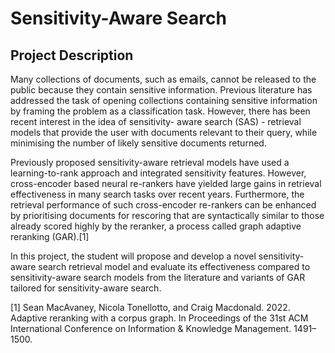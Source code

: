 # Sensitivity-Aware Search

## Project Description

Many collections of documents, such as emails, cannot be released to the public because they contain sensitive information. Previous literature has addressed the task of opening collections containing sensitive information by framing the problem as a classification task. However, there has been recent interest in the idea of sensitivity- aware search (SAS) - retrieval models that provide the user with documents relevant to their query, while minimising the number of likely sensitive documents returned.

Previously proposed sensitivity-aware retrieval models have used a learning-to-rank approach and integrated sensitivity features. However, cross-encoder based neural re-rankers have yielded large gains in retrieval effectiveness in many search tasks over recent years. Furthermore, the retrieval performance of such cross-encoder re-rankers can be enhanced by prioritising documents for rescoring that are syntactically similar to those already scored highly by the reranker, a process called graph adaptive reranking (GAR).[1]

In this project, the student will propose and develop a novel sensitivity-aware search retrieval model and evaluate its effectiveness compared to sensitivity-aware search models from the literature and variants of GAR tailored for sensitivity-aware search.

[1] Sean MacAvaney, Nicola Tonellotto, and Craig Macdonald. 2022. Adaptive reranking with a corpus graph. In Proceedings of the 31st ACM International Conference on Information & Knowledge Management. 1491–1500.


